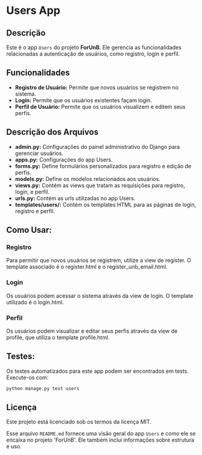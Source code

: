 # Users App
## Descrição

Este é o app `Users` do projeto **ForUnB**. Ele gerencia as funcionalidades relacionadas a autenticação de usuários, como registro, login e perfil.

## Funcionalidades
- **Registro de Usuário:** Permite que novos usuários se registrem no sistema.
- **Login:** Permite que os usuários existentes façam login.
- **Perfil de Usuário:** Permite que os usuários visualizem e editem seus perfis.

## Descrição dos Arquivos
- **admin.py:** Configurações do painel administrativo do Django para gerenciar usuários.
- **apps.py:** Configurações do app Users.
- **forms.py:** Define formulários personalizados para registro e edição de perfis.
- **models.py:** Define os modelos relacionados aos usuários.
- **views.py:** Contém as views que tratam as requisições para registro, login, e perfil.
- **urls.py:** Contém as urls utilizadas no app Users.
- **templates/users/:** Contém os templates HTML para as páginas de login, registro e perfil.

## Como Usar:
### Registro
Para permitir que novos usuários se registrem, utilize a view de register. O template associado é o register.html e o register_unb_email.html.

### Login
Os usuários podem acessar o sistema através da view de login. O template utilizado é o login.html.

### Perfil
Os usuários podem visualizar e editar seus perfis através da view de profile, que utiliza o template profile.html.

## Testes:
Os testes automatizados para este app podem ser encontrados em tests. Execute-os com:
```bash
python manage.py test users
```

## Licença
Este projeto está licenciado sob os termos da licença MIT.

Esse arquivo `README.md` fornece uma visão geral do app `Users` e como ele se encaixa no projeto 'ForUnB'. Ele também inclui informações sobre estrutura e uso.